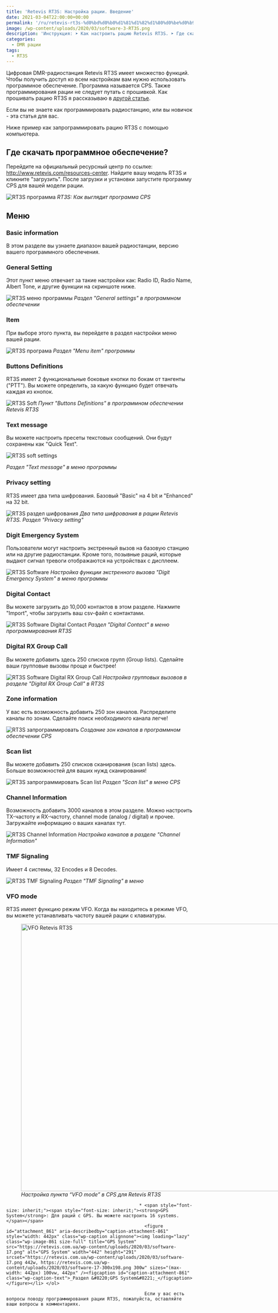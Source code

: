 ```yaml
---
title: 'Retevis RT3S: Настройка рации. Введение'
date: 2021-03-04T22:00:00+00:00
permalink: '/ru/retevis-rt3s-%d0%bd%d0%b0%d1%81%d1%82%d1%80%d0%be%d0%b9%d0%ba%d0%b0/'
image: /wp-content/uploads/2020/03/software-3-RT3S.png
description: 'Инструкция: ➤ Как настроить рацию Retevis RT3S. ➤ Где скачать программу. ➤ Как выбрать версию. ➤ Какие есть настройки.'
categories:
  - DMR рации
tags:
  - RT3S
---
```

Цифровая DMR-радиостанция Retevis RT3S имеет множество функций. Чтобы получить доступ ко всем настройкам вам нужно использовать программное обеспечение. Программа называется CPS. Также программирования рации не следует путать с прошивкой. Как прошивать рацию RT3S я рассказываю в [другой статье](https://retevis.com.ua/ru/%d0%bf%d1%80%d0%be%d1%88%d0%b8%d0%b2%d0%ba%d0%b0-retevis-rt3s/).

Если вы не знаете как программировать радиостанцию, или вы новичок - эта статья для вас.

Ниже пример как запрограммировать рацию RT3S с помощью компьютера.

## Где скачать программное обеспечение?

Перейдите на официальный ресурсный центр по ссылке: <http://www.retevis.com/resources-center>. Найдите вашу модель RT3S и кликните "загрузить". После загрузки и установки запустите программу CPS для вашей модели рации.

![RT3S программа](/wp-content/uploads/2020/03/software-1-RT3S.jpg)
*RT3S: Как выглядит программа CPS*

## Меню

### Basic information 
В этом разделе вы узнаете диапазон вашей радиостанции, версию вашего программного обеспечения.

### General Setting
Этот пункт меню отвечает за такие настройки как: Radio ID, Radio Name, Albert Tone, и другие функции на скриншоте ниже. 

![RT3S меню программы](/wp-content/uploads/2020/03/software-3-RT3S-1.png)
*Раздел "General settings" в программном обеспечении*

### Item
При выборе этого пункта, вы перейдете в раздел настройки меню вашей рации.

![RT3S програма](/wp-content/uploads/2020/03/software-4-rt.png)
*Раздел "Menu item" программы*

### Buttons Definitions
RT3S имеет 2 функциональные боковые кнопки по бокам от тангенты ("PTT"). Вы можете определить, за какую функцию будет отвечать каждая из кнопок. 

![RT3S Soft](/wp-content/uploads/2020/03/software-5-RT3S.png)
*Пункт "Buttons Definitions" в программном обеспечении Retevis RT3S*
           
### Text message
Вы можете настроить пресеты текстовых сообщений. Они будут сохранены как "Quick Text".

![RT3S soft settings](http://blog.retevis.com/wp-content/uploads/2018/06/software-16.png)

*Раздел "Text message" в меню программы*
                
### Privacy setting
RT3S имеет два типа шифрования. Базовый "Basic" на 4 bit и "Enhanced" на 32 bit.

![RT3S раздел шифрования](/wp-content/uploads/2020/03/software-15.jpg)
*Два типа шифрования в рации Retevis RT3S. Раздел "Privacy setting"*
 
### Digit Emergency System
Пользователи могут настроить экстренный вызов на базовую станцию или на другие радиостанции. Кроме того, позывные раций, которые выдают сигнал тревоги отображаются на устройствах с дисплеем. 

![RT3S Software](/wp-content/uploads/2020/03/software-14-1.jpg)
*Настройка функции экстренного вызова "Digit Emergency System" в меню программы*
                    
### Digital Contact
Вы можете загрузить до 10,000 контактов в этом разделе. Нажмите "Import", чтобы загрузить ваш csv-файл с контактами.

![RT3S Software Digital Contact](/wp-content/uploads/2020/03/software-12.jpg)
*Раздел "Digital Contact" в меню программирования RT3S*
                      
### Digital RX Group Call
Вы можете добавить здесь 250 списков групп (Group lists). Сделайте ваши групповые вызовы проще и быстрее!

![RT3S Software Digital RX Group Call](/wp-content/uploads/2020/03/software-12.jpg)
*Настройка групповых вызовов в разделе "Digital RX Group Call" в RT3S*

### Zone information
У вас есть возможность добавить 250 зон каналов. Распределите каналы по зонам. Сделайте поиск необходимого канала легче!

![RT3S запрограммировать](/wp-content/uploads/2020/03/software-9.jpg)
*Создание зон каналов в программном обеспечении CPS*
      
### Scan list
Вы можете добавить 250 списков сканирования (scan lists) здесь. Больше возможностей для ваших нужд сканирования! 

![RT3S запрограммировать Scan list](/wp-content/uploads/2020/03/software-8.jpg)
*Раздел "Scan list" в меню CPS*
                                       
### Channel Information
Возможность добавить 3000 каналов в этом разделе. Можно настроить TX-частоту и RX-частоту, channel mode (analog / digital) и прочее. Загружайте информацию о ваших каналах тут.

![RT3S Channel Information](/wp-content/uploads/2020/03/software-7.jpg)
*Настройка каналов в разделе "Channel Information"*
                                          
### TMF Signaling
Имеет 4 системы, 32 Encodes и 8 Decodes.

![RT3S TMF Signaling](/wp-content/uploads/2020/03/software-6.jpg)
*Раздел "TMF Signaling" в меню*

### VFO mode
RT3S имеет функцию режим VFO. Когда вы находитесь в режиме VFO, вы можете устанавливать частоту вашей рации с клавиатуры.
                                                    <figure id="attachment_859" aria-describedby="caption-attachment-859" style="width: 981px" class="wp-caption alignnone"><img loading="lazy" class="wp-image-859 size-full" title="VFO Retevis RT3S" src="https://retevis.com.ua/wp-content/uploads/2020/03/VFOMODE-RT3S.jpg" alt="VFO Retevis RT3S" width="981" height="720" srcset="https://retevis.com.ua/wp-content/uploads/2020/03/VFOMODE-RT3S.jpg 981w, https://retevis.com.ua/wp-content/uploads/2020/03/VFOMODE-RT3S-300x220.jpg 300w, https://retevis.com.ua/wp-content/uploads/2020/03/VFOMODE-RT3S-768x564.jpg 768w, https://retevis.com.ua/wp-content/uploads/2020/03/VFOMODE-RT3S-600x440.jpg 600w" sizes="(max-width: 981px) 100vw, 981px" /><figcaption id="caption-attachment-859" class="wp-caption-text">_Настройка пункта &#8220;VFO mode&#8221; в CPS для Retevis RT3S_</figcaption></figure></li> 
                                                    
                                                      * <span style="font-size: inherit;"><span style="font-size: inherit;"><strong>GPS System</strong>: Для раций с GPS. Вы можете настроить 16 systems.</span></span> 
                                                        <figure id="attachment_861" aria-describedby="caption-attachment-861" style="width: 442px" class="wp-caption alignnone"><img loading="lazy" class="wp-image-861 size-full" title="GPS System" src="https://retevis.com.ua/wp-content/uploads/2020/03/software-17.png" alt="GPS System" width="442" height="291" srcset="https://retevis.com.ua/wp-content/uploads/2020/03/software-17.png 442w, https://retevis.com.ua/wp-content/uploads/2020/03/software-17-300x198.png 300w" sizes="(max-width: 442px) 100vw, 442px" /><figcaption id="caption-attachment-861" class="wp-caption-text">_Раздел &#8220;GPS System&#8221;_</figcaption></figure></li> </ol> 
                                                        
                                                        Если у вас есть вопросы поводу программирования рации RT3S, пожалуйста, оставляйте ваши вопросы в комментариях.